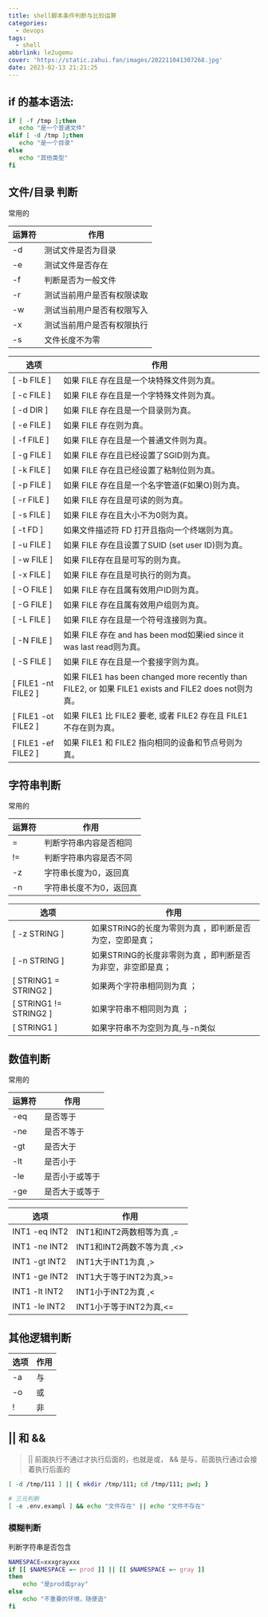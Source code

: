 ```yaml
---
title: shell脚本条件判断与比较运算
categories:
  - devops
tags:
  - shell
abbrlink: le2ugemu
cover: 'https://static.zahui.fan/images/202211041307268.jpg'
date: 2023-02-13 21:21:25
---
```



## if 的基本语法:

```bash
if [ -f /tmp ];then
   echo "是一个普通文件"
elif [ -d /tmp ];then
   echo "是一个目录"
else
   echo "其他类型"
fi
```

## 文件/目录 判断

常用的

| 运算符 | 作用                       |
| ------ | -------------------------- |
| -d     | 测试文件是否为目录         |
| -e     | 测试文件是否存在           |
| -f     | 判断是否为一般文件         |
| -r     | 测试当前用户是否有权限读取 |
| -w     | 测试当前用户是否有权限写入 |
| -x     | 测试当前用户是否有权限执行 |
| -s     | 文件长度不为零             |


|选项|作用|
|---|---|
|[ -b FILE ] |如果 FILE 存在且是一个块特殊文件则为真。|
|[ -c FILE ] |如果 FILE 存在且是一个字特殊文件则为真。|
|[ -d DIR ] |如果 FILE 存在且是一个目录则为真。|
|[ -e FILE ] |如果 FILE 存在则为真。|
|[ -f FILE ]| 如果 FILE 存在且是一个普通文件则为真。|
|[ -g FILE ]| 如果 FILE 存在且已经设置了SGID则为真。|
|[ -k FILE ] |如果 FILE 存在且已经设置了粘制位则为真。|
|[ -p FILE ] |如果 FILE 存在且是一个名字管道(F如果O)则为真。|
|[ -r FILE ] |如果 FILE 存在且是可读的则为真。|
|[ -s FILE ] |如果 FILE 存在且大小不为0则为真。|
|[ -t FD ] |如果文件描述符 FD 打开且指向一个终端则为真。|
|[ -u FILE ]| 如果 FILE 存在且设置了SUID (set user ID)则为真。|
|[ -w FILE ]| 如果 FILE存在且是可写的则为真。|
|[ -x FILE ] |如果 FILE 存在且是可执行的则为真。|
|[ -O FILE ] |如果 FILE 存在且属有效用户ID则为真。|
|[ -G FILE ] |如果 FILE 存在且属有效用户组则为真。|
|[ -L FILE ] |如果 FILE 存在且是一个符号连接则为真。|
|[ -N FILE ] |如果 FILE 存在 and has been mod如果ied since it was last read则为真。|
|[ -S FILE ] |如果 FILE 存在且是一个套接字则为真。|
|[ FILE1 -nt FILE2 ] |如果 FILE1 has been changed more recently than FILE2, or 如果 FILE1 exists and FILE2 does not则为真。|
|[ FILE1 -ot FILE2 ] |如果 FILE1 比 FILE2 要老, 或者 FILE2 存在且 FILE1 不存在则为真。|
|[ FILE1 -ef FILE2 ] |如果 FILE1 和 FILE2 指向相同的设备和节点号则为真。|


## 字符串判断

常用的

| 运算符 | 作用                    |
| ------ | ----------------------- |
| =      | 判断字符串内容是否相同  |
| !=     | 判断字符串内容是否不同  |
| -z     | 字符串长度为0，返回真   |
| -n     | 字符串长度不为0，返回真 |

|选项|作用|
|---|---|
|[ -z STRING ] |如果STRING的长度为零则为真 ，即判断是否为空，空即是真；|
|[ -n STRING ] |如果STRING的长度非零则为真 ，即判断是否为非空，非空即是真；|
|[ STRING1 = STRING2 ] |如果两个字符串相同则为真 ；|
|[ STRING1 != STRING2 ] |如果字符串不相同则为真 ；|
|[ STRING1 ]　| 如果字符串不为空则为真,与-n类似|

## 数值判断

常用的

| 运算符 | 作用           |
| ------ | -------------- |
| -eq    | 是否等于       |
| -ne    | 是否不等于     |
| -gt    | 是否大于       |
| -lt    | 是否小于       |
| -le    | 是否小于或等于 |
| -ge    | 是否大于或等于 |


|选项|作用|
|---|---|
|INT1 -eq INT2     |     INT1和INT2两数相等为真 ,=|
|INT1 -ne INT2           |INT1和INT2两数不等为真 ,<>|
|INT1 -gt INT2          |  INT1大于INT1为真 ,>|
|INT1 -ge INT2       |    INT1大于等于INT2为真,>=|
|INT1 -lt INT2         |    INT1小于INT2为真 ,<|
|INT1 -le INT2          |   INT1小于等于INT2为真,<=|

## 其他逻辑判断

|选项|作用|
|---|---|
|-a |与|
|-o| 或|
|! |非|


## || 和 &&

> || 前面执行不通过才执行后面的，也就是或， && 是与，前面执行通过会接着执行后面的

```bash
[ -d /tmp/111 ] || { mkdir /tmp/111; cd /tmp/111; pwd; }

# 三元判断
[ -e .env.exampl ] && echo "文件存在" || echo "文件不存在"
```

### 模糊判断

判断字符串是否包含

```bash
NAMESPACE=xxxgrayxxx
if [[ $NAMESPACE =~ prod ]] || [[ $NAMESPACE =~ gray ]]
then
    echo "是prod或gray"
else
    echo "不重要的环境，随便造"
fi
```
